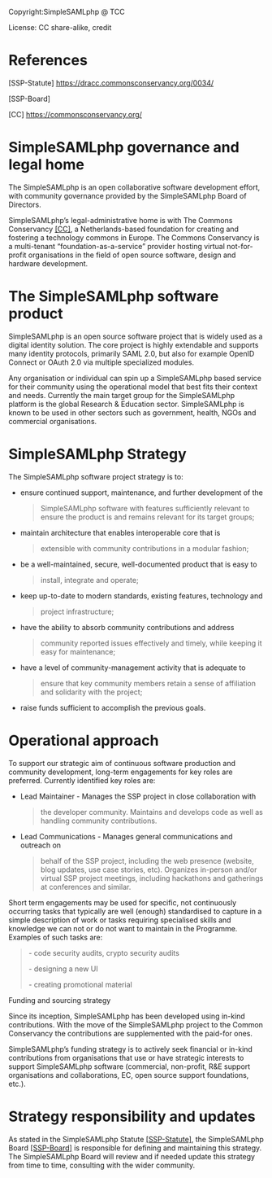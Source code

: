 Copyright:SimpleSAMLphp @ TCC

License: CC share-alike, credit

# References

\[SSP-Statute\]
[<u>https://dracc.commonsconservancy.org/0034/</u>](https://dracc.commonsconservancy.org/0034/)

\[SSP-Board\]

\[CC\]
[<u>https://commonsconservancy.org/</u>](https://commonsconservancy.org/)

# SimpleSAMLphp governance and legal home

The SimpleSAMLphp is an open collaborative software development effort,
with community governance provided by the SimpleSAMLphp Board of
Directors.

SimpleSAMLphp’s legal-administrative home is with The Commons
Conservancy [<u>\[CC\]</u>](#ejy0t79fuh4x), a Netherlands-based
foundation for creating and fostering a technology commons in Europe.
The Commons Conservancy is a multi-tenant “foundation-as-a-service”
provider hosting virtual not-for-profit organisations in the field of
open source software, design and hardware development.

# The SimpleSAMLphp software product 

SimpleSAMLphp is an open source software project that is widely used as
a digital identity solution. The core project is highly extendable and
supports many identity protocols, primarily SAML 2.0, but also for
example OpenID Connect or OAuth 2.0 via multiple specialized modules.

Any organisation or individual can spin up a SimpleSAMLphp based service
for their community using the operational model that best fits their
context and needs. Currently the main target group for the SimpleSAMLphp
platform is the global Research & Education sector. SimpleSAMLphp is
known to be used in other sectors such as government, health, NGOs and
commercial organisations.

# SimpleSAMLphp Strategy

The SimpleSAMLphp software project strategy is to:

- ensure continued support, maintenance, and further development of the
  > SimpleSAMLphp software with features sufficiently relevant to ensure
  > the product is and remains relevant for its target groups;

- maintain architecture that enables interoperable core that is
  > extensible with community contributions in a modular fashion;

- be a well-maintained, secure, well-documented product that is easy to
  > install, integrate and operate;

- keep up-to-date to modern standards, existing features, technology and
  > project infrastructure;

- have the ability to absorb community contributions and address
  > community reported issues effectively and timely, while keeping it
  > easy for maintenance;

- have a level of community-management activity that is adequate to
  > ensure that key community members retain a sense of affiliation and
  > solidarity with the project;

- raise funds sufficient to accomplish the previous goals.

# Operational approach

To support our strategic aim of continuous software production and
community development, long-term engagements for key roles are
preferred. Currently identified key roles are:

- Lead Maintainer - Manages the SSP project in close collaboration with
  > the developer community. Maintains and develops code as well as
  > handling community contributions.

- Lead Communications - Manages general communications and outreach on
  > behalf of the SSP project, including the web presence (website, blog
  > updates, use case stories, etc). Organizes in-person and/or virtual
  > SSP project meetings, including hackathons and gatherings at
  > conferences and similar.

Short term engagements may be used for specific, not continuously
occurring tasks that typically are well (enough) standardised to capture
in a simple description of work or tasks requiring specialised skills
and knowledge we can not or do not want to maintain in the Programme.
Examples of such tasks are:

> \- code security audits, crypto security audits
>
> \- designing a new UI
>
> \- creating promotional material

Funding and sourcing strategy

Since its inception, SimpleSAMLphp has been developed using in-kind
contributions. With the move of the SimpleSAMLphp project to the Common
Conservancy the contributions are supplemented with the paid-for ones.

SimpleSAMLphp’s funding strategy is to actively seek financial or
in-kind contributions from organisations that use or have strategic
interests to support SimpleSAMLphp software (commercial, non-profit, R&E
support organisations and collaborations, EC, open source support
foundations, etc.).

# Strategy responsibility and updates

As stated in the SimpleSAMLphp Statute
[<u>\[SSP-Statute\]</u>](#fteiresw89az), the SimpleSAMLphp Board
[<u>\[SSP-Board\]</u>](#k1f44eid0tty) is responsible for defining and
maintaining this strategy. The SimpleSAMLphp Board will review and if
needed update this strategy from time to time, consulting with the wider
community.
